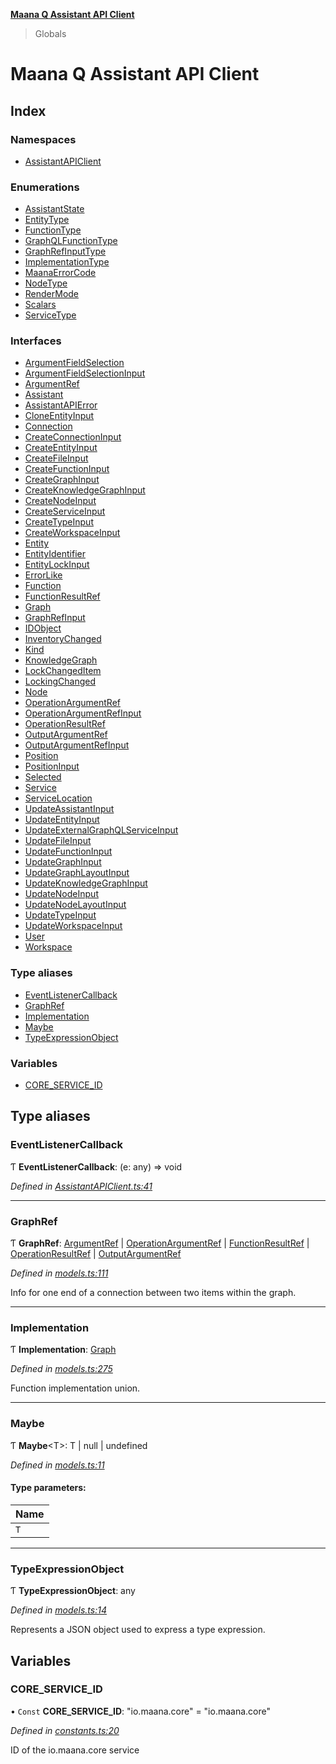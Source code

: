 **[Maana Q Assistant API Client](README.md)**

> Globals

# Maana Q Assistant API Client

## Index

### Namespaces

* [AssistantAPIClient](modules/assistantapiclient.md)

### Enumerations

* [AssistantState](enums/assistantstate.md)
* [EntityType](enums/entitytype.md)
* [FunctionType](enums/functiontype.md)
* [GraphQLFunctionType](enums/graphqlfunctiontype.md)
* [GraphRefInputType](enums/graphrefinputtype.md)
* [ImplementationType](enums/implementationtype.md)
* [MaanaErrorCode](enums/maanaerrorcode.md)
* [NodeType](enums/nodetype.md)
* [RenderMode](enums/rendermode.md)
* [Scalars](enums/scalars.md)
* [ServiceType](enums/servicetype.md)

### Interfaces

* [ArgumentFieldSelection](interfaces/argumentfieldselection.md)
* [ArgumentFieldSelectionInput](interfaces/argumentfieldselectioninput.md)
* [ArgumentRef](interfaces/argumentref.md)
* [Assistant](interfaces/assistant.md)
* [AssistantAPIError](interfaces/assistantapierror.md)
* [CloneEntityInput](interfaces/cloneentityinput.md)
* [Connection](interfaces/connection.md)
* [CreateConnectionInput](interfaces/createconnectioninput.md)
* [CreateEntityInput](interfaces/createentityinput.md)
* [CreateFileInput](interfaces/createfileinput.md)
* [CreateFunctionInput](interfaces/createfunctioninput.md)
* [CreateGraphInput](interfaces/creategraphinput.md)
* [CreateKnowledgeGraphInput](interfaces/createknowledgegraphinput.md)
* [CreateNodeInput](interfaces/createnodeinput.md)
* [CreateServiceInput](interfaces/createserviceinput.md)
* [CreateTypeInput](interfaces/createtypeinput.md)
* [CreateWorkspaceInput](interfaces/createworkspaceinput.md)
* [Entity](interfaces/entity.md)
* [EntityIdentifier](interfaces/entityidentifier.md)
* [EntityLockInput](interfaces/entitylockinput.md)
* [ErrorLike](interfaces/errorlike.md)
* [Function](interfaces/function.md)
* [FunctionResultRef](interfaces/functionresultref.md)
* [Graph](interfaces/graph.md)
* [GraphRefInput](interfaces/graphrefinput.md)
* [IDObject](interfaces/idobject.md)
* [InventoryChanged](interfaces/inventorychanged.md)
* [Kind](interfaces/kind.md)
* [KnowledgeGraph](interfaces/knowledgegraph.md)
* [LockChangedItem](interfaces/lockchangeditem.md)
* [LockingChanged](interfaces/lockingchanged.md)
* [Node](interfaces/node.md)
* [OperationArgumentRef](interfaces/operationargumentref.md)
* [OperationArgumentRefInput](interfaces/operationargumentrefinput.md)
* [OperationResultRef](interfaces/operationresultref.md)
* [OutputArgumentRef](interfaces/outputargumentref.md)
* [OutputArgumentRefInput](interfaces/outputargumentrefinput.md)
* [Position](interfaces/position.md)
* [PositionInput](interfaces/positioninput.md)
* [Selected](interfaces/selected.md)
* [Service](interfaces/service.md)
* [ServiceLocation](interfaces/servicelocation.md)
* [UpdateAssistantInput](interfaces/updateassistantinput.md)
* [UpdateEntityInput](interfaces/updateentityinput.md)
* [UpdateExternalGraphQLServiceInput](interfaces/updateexternalgraphqlserviceinput.md)
* [UpdateFileInput](interfaces/updatefileinput.md)
* [UpdateFunctionInput](interfaces/updatefunctioninput.md)
* [UpdateGraphInput](interfaces/updategraphinput.md)
* [UpdateGraphLayoutInput](interfaces/updategraphlayoutinput.md)
* [UpdateKnowledgeGraphInput](interfaces/updateknowledgegraphinput.md)
* [UpdateNodeInput](interfaces/updatenodeinput.md)
* [UpdateNodeLayoutInput](interfaces/updatenodelayoutinput.md)
* [UpdateTypeInput](interfaces/updatetypeinput.md)
* [UpdateWorkspaceInput](interfaces/updateworkspaceinput.md)
* [User](interfaces/user.md)
* [Workspace](interfaces/workspace.md)

### Type aliases

* [EventListenerCallback](README.md#eventlistenercallback)
* [GraphRef](README.md#graphref)
* [Implementation](README.md#implementation)
* [Maybe](README.md#maybe)
* [TypeExpressionObject](README.md#typeexpressionobject)

### Variables

* [CORE\_SERVICE\_ID](README.md#core_service_id)

## Type aliases

### EventListenerCallback

Ƭ  **EventListenerCallback**: (e: any) => void

*Defined in [AssistantAPIClient.ts:41](https://github.com/maana-io/q-assistant-client/blob/develop/src/AssistantAPIClient.ts#L41)*

___

### GraphRef

Ƭ  **GraphRef**: [ArgumentRef](interfaces/argumentref.md) \| [OperationArgumentRef](interfaces/operationargumentref.md) \| [FunctionResultRef](interfaces/functionresultref.md) \| [OperationResultRef](interfaces/operationresultref.md) \| [OutputArgumentRef](interfaces/outputargumentref.md)

*Defined in [models.ts:111](https://github.com/maana-io/q-assistant-client/blob/develop/src/models.ts#L111)*

Info for one end of a connection between two items within the graph.

___

### Implementation

Ƭ  **Implementation**: [Graph](interfaces/graph.md)

*Defined in [models.ts:275](https://github.com/maana-io/q-assistant-client/blob/develop/src/models.ts#L275)*

Function implementation union.

___

### Maybe

Ƭ  **Maybe**\<T>: T \| null \| undefined

*Defined in [models.ts:11](https://github.com/maana-io/q-assistant-client/blob/develop/src/models.ts#L11)*

#### Type parameters:

Name |
------ |
`T` |

___

### TypeExpressionObject

Ƭ  **TypeExpressionObject**: any

*Defined in [models.ts:14](https://github.com/maana-io/q-assistant-client/blob/develop/src/models.ts#L14)*

Represents a JSON object used to express a type expression.

## Variables

### CORE\_SERVICE\_ID

• `Const` **CORE\_SERVICE\_ID**: \"io.maana.core\" = "io.maana.core"

*Defined in [constants.ts:20](https://github.com/maana-io/q-assistant-client/blob/develop/src/constants.ts#L20)*

ID of the io.maana.core service
